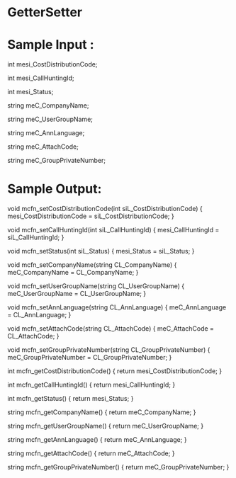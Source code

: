 # GetterSetter

Sample Input :
======================================
int     mesi_CostDistributionCode;

int     mesi_CallHuntingId;

int     mesi_Status;


string  meC_CompanyName;

string  meC_UserGroupName;

string  meC_AnnLanguage;

string  meC_AttachCode;

string  meC_GroupPrivateNumber;


Sample Output:
========================================
void mcfn_setCostDistributionCode(int siL_CostDistributionCode) { mesi_CostDistributionCode = siL_CostDistributionCode; }

void mcfn_setCallHuntingId(int siL_CallHuntingId) { mesi_CallHuntingId = siL_CallHuntingId; }

void mcfn_setStatus(int siL_Status) { mesi_Status = siL_Status; }

void mcfn_setCompanyName(string CL_CompanyName) { meC_CompanyName = CL_CompanyName; }

void mcfn_setUserGroupName(string CL_UserGroupName) { meC_UserGroupName = CL_UserGroupName; }

void mcfn_setAnnLanguage(string CL_AnnLanguage) { meC_AnnLanguage = CL_AnnLanguage; }

void mcfn_setAttachCode(string CL_AttachCode) { meC_AttachCode = CL_AttachCode; }

void mcfn_setGroupPrivateNumber(string CL_GroupPrivateNumber) { meC_GroupPrivateNumber = CL_GroupPrivateNumber; }

int mcfn_getCostDistributionCode() { return mesi_CostDistributionCode; }

int mcfn_getCallHuntingId() { return mesi_CallHuntingId; }

int mcfn_getStatus() { return mesi_Status; }

string mcfn_getCompanyName() { return meC_CompanyName; }

string mcfn_getUserGroupName() { return meC_UserGroupName; }

string mcfn_getAnnLanguage() { return meC_AnnLanguage; }

string mcfn_getAttachCode() { return meC_AttachCode; }

string mcfn_getGroupPrivateNumber() { return meC_GroupPrivateNumber; }





